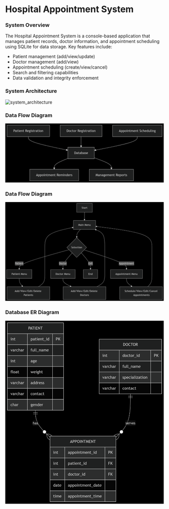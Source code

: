 # Hospital Appointment System

### System Overview
The Hospital Appointment System is a console-based application that manages patient records, doctor information, and appointment scheduling using SQLite for data storage. Key features include:

* Patient management (add/view/update)
* Doctor management (add/view)
* Appointment scheduling (create/view/cancel)
* Search and filtering capabilities
* Data validation and integrity enforcement

### System Architecture
![system_architecture](./system_achitecture.png)

### Data Flow Diagram
![Data Flow Diagram](./data_flow_diagram.png)

### Data Flow Diagram
![Work Flow Diagram](./work_flow_diagram.png)

### Database ER Diagram
![DB_ER_diagram](./DB_ER_diagram.png)
